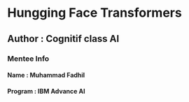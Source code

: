 # Hungging Face Transformers
## Author : Cognitif class AI
### Mentee Info
#### Name : Muhammad Fadhil
#### Program : IBM Advance AI
